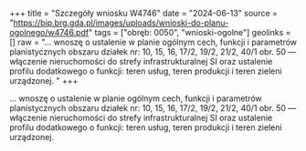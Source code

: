 +++
title = "Szczegóły wniosku W4746"
date = "2024-06-13"
source = "https://bip.brg.gda.pl/images/uploads/wnioski-do-planu-ogolnego/w4746.pdf"
tags = ["obręb: 0050", "wnioski-ogolne"]
geolinks = []
raw = "... wnoszę o ustalenie w planie ogólnym cech, funkcji i parametrów planistycznych obszaru działek nr: 10, 15, 16, 17/2, 19/2, 21/2, 40/1 obr. 50 — włączenie nieruchomości do strefy infrastrukturalnej SI oraz ustalenie profilu dodatkowego o funkcji: teren usług, teren produkcji i teren zieleni urządzonej. "
+++

... wnoszę o ustalenie w planie ogólnym cech, funkcji i parametrów planistycznych obszaru działek
nr: 10, 15, 16, 17/2, 19/2, 21/2, 40/1 obr. 50 — włączenie nieruchomości do strefy infrastrukturalnej SI oraz
ustalenie profilu dodatkowego o funkcji: teren usług, teren produkcji i teren zieleni urządzonej.



